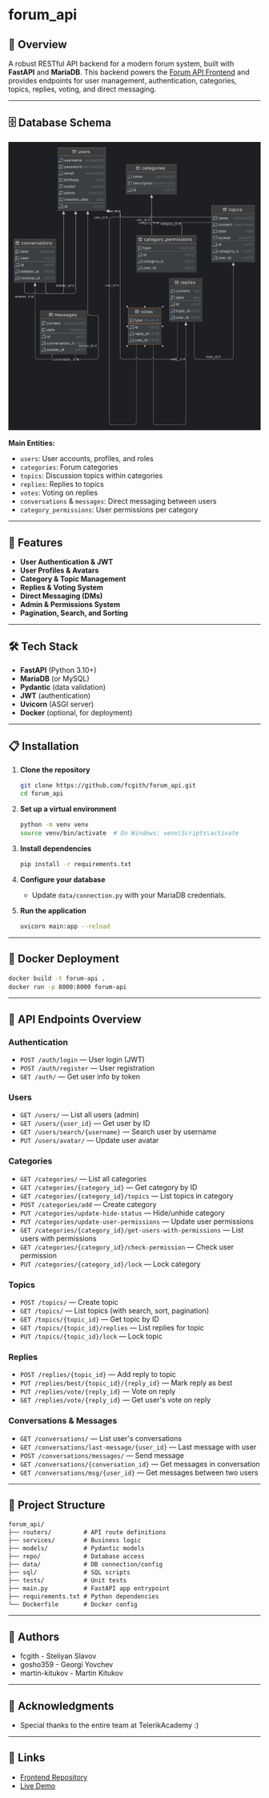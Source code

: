 # forum_api

## 📖 Overview
A robust RESTful API backend for a modern forum system, built with **FastAPI** and **MariaDB**. This backend powers the [Forum API Frontend](https://github.com/fcgith/forum_api_front_end) and provides endpoints for user management, authentication, categories, topics, replies, voting, and direct messaging.

---

## 🗄️ Database Schema

![Database Diagram](./DBimage.png)

**Main Entities:**
- `users`: User accounts, profiles, and roles
- `categories`: Forum categories
- `topics`: Discussion topics within categories
- `replies`: Replies to topics
- `votes`: Voting on replies
- `conversations` & `messages`: Direct messaging between users
- `category_permissions`: User permissions per category

---

## 🚀 Features

- **User Authentication & JWT**
- **User Profiles & Avatars**
- **Category & Topic Management**
- **Replies & Voting System**
- **Direct Messaging (DMs)**
- **Admin & Permissions System**
- **Pagination, Search, and Sorting**

---

## 🛠️ Tech Stack

- **FastAPI** (Python 3.10+)
- **MariaDB** (or MySQL)
- **Pydantic** (data validation)
- **JWT** (authentication)
- **Uvicorn** (ASGI server)
- **Docker** (optional, for deployment)

---

## 📋 Installation

1. **Clone the repository**
   ```sh
   git clone https://github.com/fcgith/forum_api.git
   cd forum_api
   ```

2. **Set up a virtual environment**
   ```sh
   python -m venv venv
   source venv/bin/activate  # On Windows: venv\Scripts\activate
   ```

3. **Install dependencies**
   ```sh
   pip install -r requirements.txt
   ```

4. **Configure your database**
   - Update `data/connection.py` with your MariaDB credentials.

5. **Run the application**
   ```sh
   uvicorn main:app --reload
   ```

---

## 🐳 Docker Deployment

```sh
docker build -t forum-api .
docker run -p 8000:8000 forum-api
```

---

## 🔗 API Endpoints Overview

### **Authentication**
- `POST /auth/login` — User login (JWT)
- `POST /auth/register` — User registration
- `GET /auth/` — Get user info by token

### **Users**
- `GET /users/` — List all users (admin)
- `GET /users/{user_id}` — Get user by ID
- `GET /users/search/{username}` — Search user by username
- `PUT /users/avatar/` — Update user avatar

### **Categories**
- `GET /categories/` — List all categories
- `GET /categories/{category_id}` — Get category by ID
- `GET /categories/{category_id}/topics` — List topics in category
- `POST /categories/add` — Create category
- `PUT /categories/update-hide-status` — Hide/unhide category
- `PUT /categories/update-user-permissions` — Update user permissions
- `GET /categories/{category_id}/get-users-with-permissions` — List users with permissions
- `GET /categories/{category_id}/check-permission` — Check user permission
- `PUT /categories/{category_id}/lock` — Lock category

### **Topics**
- `POST /topics/` — Create topic
- `GET /topics/` — List topics (with search, sort, pagination)
- `GET /topics/{topic_id}` — Get topic by ID
- `GET /topics/{topic_id}/replies` — List replies for topic
- `PUT /topics/{topic_id}/lock` — Lock topic

### **Replies**
- `POST /replies/{topic_id}` — Add reply to topic
- `PUT /replies/best/{topic_id}/{reply_id}` — Mark reply as best
- `PUT /replies/vote/{reply_id}` — Vote on reply
- `GET /replies/vote/{reply_id}` — Get user's vote on reply

### **Conversations & Messages**
- `GET /conversations/` — List user's conversations
- `GET /conversations/last-message/{user_id}` — Last message with user
- `POST /conversations/messages/` — Send message
- `GET /conversations/{conversation_id}` — Get messages in conversation
- `GET /conversations/msg/{user_id}` — Get messages between two users

---

## 📁 Project Structure

```
forum_api/
├── routers/         # API route definitions
├── services/        # Business logic
├── models/          # Pydantic models
├── repo/            # Database access
├── data/            # DB connection/config
├── sql/             # SQL scripts
├── tests/           # Unit tests
├── main.py          # FastAPI app entrypoint
├── requirements.txt # Python dependencies
└── Dockerfile       # Docker config
```

---

## 👥 Authors

- fcgith - Steliyan Slavov
- gosho359 - Georgi Yovchev
- martin-kitukov - Martin Kitukov

---

## 🙏 Acknowledgments

- Special thanks to the entire team at TelerikAcademy :)

---



## 🔗 Links

- [Frontend Repository](https://github.com/fcgith/forum_api_front_end)
- [Live Demo](http://172.245.56.116:8080/)
